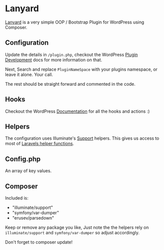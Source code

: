 # Lanyard

[Lanyard](https://github.com/adampatterson/Lanyard) is a very simple OOP / Bootstrap Plugin for WordPress using Composer.

## Configuration
Update the details in `/plugin.php`, checkout the WordPress [Plugin Development](https://codex.wordpress.org/Developer_Documentation#Plugin_Development) docs for more information on that.

Next, Search and replace `PluginNameSpace` with your plugins namespace, or leave it alone. Your call.

The rest should be straight forward and commented in the code.

## Hooks
Checkout the WordPress [Documentation](https://codex.wordpress.org/Plugin_API/Hooks) for all the hooks and actions :) 

## Helpers
The configuration uses Illuminate's [Support](https://github.com/illuminate/support) helpers. This gives us access to most of [Laravels helper functions](https://laravel.com/docs/5.2/helpers). 

## Config.php
An array of key values.

## Composer

Included is:

 * "illuminate/support"
 * "symfony/var-dumper"
 * "erusev/parsedown"
    
Keep or remove any package you like, Just note the the helpers rely on `illuminate/support` and `symfony/var-dumper` so adjust accordingly.

Don't forget to composer update!